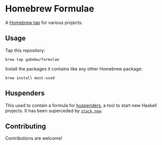 # Homebrew Formulae

A [Homebrew tap] for various projects.

[Homebrew tap]: https://github.com/Homebrew/brew/blob/master/docs/brew-tap.md

## Usage

Tap this repository:

    brew tap gabebw/formulae

Install the packages it contains like any other Homebrew package:

    brew install most-used

## Huspenders

This used to contain a formula for
[huspenders](https://github.com/gabebw/huspenders), a tool to start new Haskell
projects. It has been superceded by [`stack
new`](https://docs.haskellstack.org/en/stable/README/).

## Contributing

Contributions are welcome!
